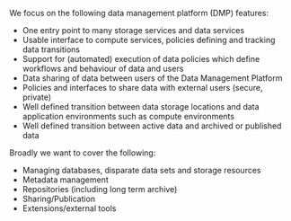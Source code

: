 
We focus on the following data management platform (DMP) features: 

* One entry point to many storage services and data services
* Usable interface to compute services, policies defining and tracking data transitions
* Support for (automated) execution of data policies which define workflows and behaviour of data and users
* Data sharing of data between users of the Data Management Platform
* Policies and interfaces to share data with external users (secure, private) 
* Well defined transition between data storage locations and data application environments such as compute environments
* Well defined transition between active data and archived or published data

Broadly we want to cover the following: 
* Managing databases, disparate data sets and storage resources 
* Metadata management 
* Repositories (including long term archive) 
* Sharing/Publication
* Extensions/external tools 
